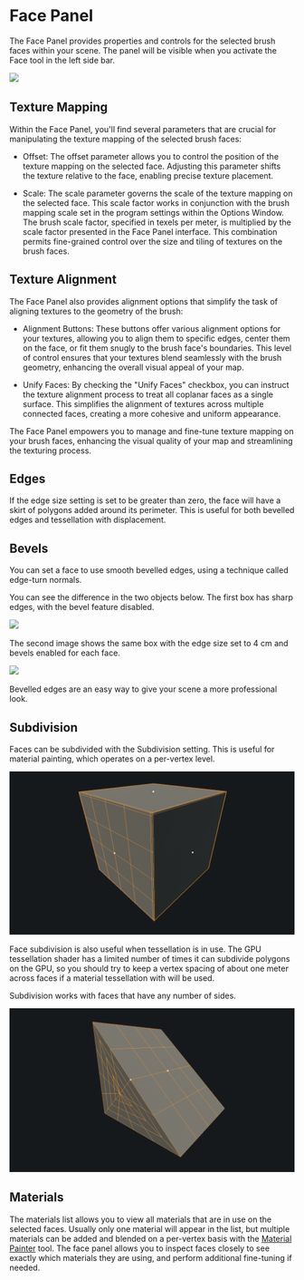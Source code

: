 # Face Panel

The Face Panel provides properties and controls for the selected brush faces within your scene. The panel will be visible when you activate the Face tool in the left side bar.

![](https://github.com/UltraEngine/Documentation/blob/master/Images/facepanel.png?raw=true)

## Texture Mapping

Within the Face Panel, you'll find several parameters that are crucial for manipulating the texture mapping of the selected brush faces:

- Offset: The offset parameter allows you to control the position of the texture mapping on the selected face. Adjusting this parameter shifts the texture relative to the face, enabling precise texture placement.

- Scale: The scale parameter governs the scale of the texture mapping on the selected face. This scale factor works in conjunction with the brush mapping scale set in the program settings within the Options Window. The brush scale factor, specified in texels per meter, is multiplied by the scale factor presented in the Face Panel interface. This combination permits fine-grained control over the size and tiling of textures on the brush faces.

## Texture Alignment

The Face Panel also provides alignment options that simplify the task of aligning textures to the geometry of the brush:

- Alignment Buttons: These buttons offer various alignment options for your textures, allowing you to align them to specific edges, center them on the face, or fit them snugly to the brush face's boundaries. This level of control ensures that your textures blend seamlessly with the brush geometry, enhancing the overall visual appeal of your map.

- Unify Faces: By checking the "Unify Faces" checkbox, you can instruct the texture alignment process to treat all coplanar faces as a single surface. This simplifies the alignment of textures across multiple connected faces, creating a more cohesive and uniform appearance.

The Face Panel empowers you to manage and fine-tune texture mapping on your brush faces, enhancing the visual quality of your map and streamlining the texturing process.

## Edges

If the edge size setting is set to be greater than zero, the face will have a skirt of polygons added around its perimeter. This is useful for both bevelled edges and tessellation with displacement.

## Bevels

You can set a face to use smooth bevelled edges, using a technique called edge-turn normals.

You can see the difference in the two objects below. The first box has sharp edges, with the bevel feature disabled.

![](https://github.com/UltraEngine/Documentation/blob/master/Images/sharpedges.png?raw=true)

The second image shows the same box with the edge size set to 4 cm and bevels enabled for each face.

![](https://github.com/UltraEngine/Documentation/blob/master/Images/softedges.png?raw=true)

Bevelled edges are an easy way to give your scene a more professional look.

## Subdivision

Faces can be subdivided with the Subdivision setting. This is useful for material painting, which operates on a per-vertex level.

![](https://github.com/Leadwerks/Documentation/blob/master/Images/subd.png?raw=true)

Face subdivision is also useful when tessellation is in use. The GPU tessellation shader has a limited number of times it can subdivide polygons on the GPU, so you should try to keep a vertex spacing of about one meter across faces if a material tessellation with will be used.

Subdivision works with faces that have any number of sides.

![](https://github.com/Leadwerks/Documentation/blob/master/Images/subd2.png?raw=true)

## Materials

The materials list allows you to view all materials that are in use on the selected faces. Usually only one material will appear in the list, but multiple materials can be added and blended on a per-vertex basis with the [Material Painter](materialpainter.md) tool. The face panel allows you to inspect faces closely to see exactly which materials they are using, and perform additional fine-tuning if needed.
